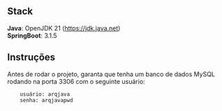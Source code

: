 ## Stack

**Java**: OpenJDK 21 (https://jdk.java.net)<br/>
**SpringBoot**: 3.1.5

## Instruções

Antes de rodar o projeto, garanta que tenha um banco de dados MySQL rodando na porta 3306 com o seguinte usuário:

```
	usuário: arqjava
	senha: arqjavapwd
```